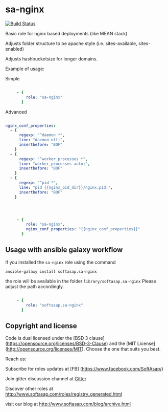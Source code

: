 sa-nginx
========

[![Build Status](https://travis-ci.org/softasap/sa-nginx.svg?branch=master)](https://travis-ci.org/softasap/sa-nginx)


Basic role for nginx based deployments (like MEAN stack)

Adjusts folder structure to be apache style (i.e. sites-available, sites-enabled)

Adjusts hashbucketsize for longer domains.


Example of usage:

Simple

```YAML

     - {
         role: "sa-nginx"
       }


```

Advanced

```YAML

nginx_conf_properties:
  - {
      regexp: "^daemon *",
      line: "daemon off;",
      insertbefore: "BOF"
    }
  - {
      regexp: "^worker_processes *",
      line: "worker_processes auto;",
      insertbefore: "BOF"
    }
  - {
      regexp: "^pid *",
      line: "pid {{nginx_pid_dir}}/nginx.pid;",
      insertbefore: "BOF"
    }




     - {
         role: "sa-nginx",
         nginx_conf_properties: "{{nginx_conf_properties}}"
       }


```



Usage with ansible galaxy workflow
----------------------------------

If you installed the `sa-nginx` role using the command


`
   ansible-galaxy install softasap.sa-nginx
`

the role will be available in the folder `library/softasap.sa-nginx`
Please adjust the path accordingly.

```YAML

     - {
         role: "softasap.sa-nginx"
       }

```




Copyright and license
---------------------

Code is dual licensed under the [BSD 3 clause] (https://opensource.org/licenses/BSD-3-Clause) and the [MIT License] (http://opensource.org/licenses/MIT). Choose the one that suits you best.

Reach us:

Subscribe for roles updates at [FB] (https://www.facebook.com/SoftAsap/)

Join gitter discussion channel at [Gitter](https://gitter.im/softasap)

Discover other roles at  http://www.softasap.com/roles/registry_generated.html

visit our blog at http://www.softasap.com/blog/archive.html 
